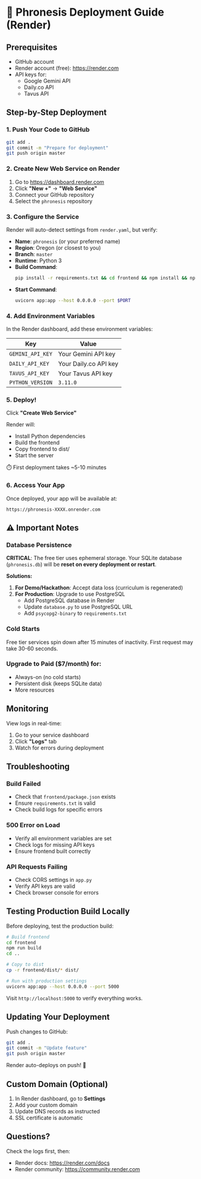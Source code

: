 # 🚀 Phronesis Deployment Guide (Render)

## Prerequisites
- GitHub account
- Render account (free): https://render.com
- API keys for:
  - Google Gemini API
  - Daily.co API
  - Tavus API

## Step-by-Step Deployment

### 1. Push Your Code to GitHub
```bash
git add .
git commit -m "Prepare for deployment"
git push origin master
```

### 2. Create New Web Service on Render

1. Go to https://dashboard.render.com
2. Click **"New +"** → **"Web Service"**
3. Connect your GitHub repository
4. Select the `phronesis` repository

### 3. Configure the Service

Render will auto-detect settings from `render.yaml`, but verify:

- **Name**: `phronesis` (or your preferred name)
- **Region**: Oregon (or closest to you)
- **Branch**: `master`
- **Runtime**: Python 3
- **Build Command**: 
  ```bash
  pip install -r requirements.txt && cd frontend && npm install && npm run build && cd .. && cp -r frontend/dist/* dist/
  ```
- **Start Command**: 
  ```bash
  uvicorn app:app --host 0.0.0.0 --port $PORT
  ```

### 4. Add Environment Variables

In the Render dashboard, add these environment variables:

| Key | Value |
|-----|-------|
| `GEMINI_API_KEY` | Your Gemini API key |
| `DAILY_API_KEY` | Your Daily.co API key |
| `TAVUS_API_KEY` | Your Tavus API key |
| `PYTHON_VERSION` | `3.11.0` |

### 5. Deploy!

Click **"Create Web Service"**

Render will:
- Install Python dependencies
- Build the frontend
- Copy frontend to dist/
- Start the server

⏱️ First deployment takes ~5-10 minutes

### 6. Access Your App

Once deployed, your app will be available at:
```
https://phronesis-XXXX.onrender.com
```

## ⚠️ Important Notes

### Database Persistence
**CRITICAL**: The free tier uses ephemeral storage. Your SQLite database (`phronesis.db`) will be **reset on every deployment or restart**.

**Solutions:**
1. **For Demo/Hackathon**: Accept data loss (curriculum is regenerated)
2. **For Production**: Upgrade to use PostgreSQL
   - Add PostgreSQL database in Render
   - Update `database.py` to use PostgreSQL URL
   - Add `psycopg2-binary` to `requirements.txt`

### Cold Starts
Free tier services spin down after 15 minutes of inactivity. First request may take 30-60 seconds.

### Upgrade to Paid ($7/month) for:
- Always-on (no cold starts)
- Persistent disk (keeps SQLite data)
- More resources

## Monitoring

View logs in real-time:
1. Go to your service dashboard
2. Click **"Logs"** tab
3. Watch for errors during deployment

## Troubleshooting

### Build Failed
- Check that `frontend/package.json` exists
- Ensure `requirements.txt` is valid
- Check build logs for specific errors

### 500 Error on Load
- Verify all environment variables are set
- Check logs for missing API keys
- Ensure frontend built correctly

### API Requests Failing
- Check CORS settings in `app.py`
- Verify API keys are valid
- Check browser console for errors

## Testing Production Build Locally

Before deploying, test the production build:

```bash
# Build frontend
cd frontend
npm run build
cd ..

# Copy to dist
cp -r frontend/dist/* dist/

# Run with production settings
uvicorn app:app --host 0.0.0.0 --port 5000
```

Visit `http://localhost:5000` to verify everything works.

## Updating Your Deployment

Push changes to GitHub:
```bash
git add .
git commit -m "Update feature"
git push origin master
```

Render auto-deploys on push! 🎉

## Custom Domain (Optional)

1. In Render dashboard, go to **Settings**
2. Add your custom domain
3. Update DNS records as instructed
4. SSL certificate is automatic

## Questions?

Check the logs first, then:
- Render docs: https://render.com/docs
- Render community: https://community.render.com

